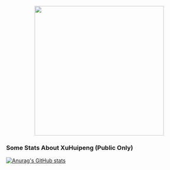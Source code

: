 <p align="Center" ><img src="https://camo.githubusercontent.com/3b7c592ede97b6138ffd4b1cc1541c2f3b11fd39/687474703a2f2f33312e6d656469612e74756d626c722e636f6d2f31376665613932306666333665663466356238373764353231366137616164392f74756d626c725f6d6f39786a65387a5a34317163626975666f315f313238302e676966" height="350px" width ="350px"></p>


### Some Stats About XuHuipeng (Public Only)
[![Anurag's GitHub stats](https://github-readme-stats.vercel.app/api?username=HuipengXu)](https://github.com/anuraghazra/github-readme-stats)


